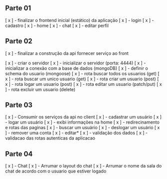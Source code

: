 ## Parte 01

[ x ] - finalizar o frontend inicial (estático) da aplicação
[ x ] - login
[ x ] - cadastro
[ x ] - home
[ x ] - chat
[ x ] - editar perfil

## Parte 02 

[ x ] - finalizar a construção da api fornecer serviço ao front

[ x ] - criar o servidor 
[ x ] - inicializar o servidor (porta: 4444)
[ x ] - inicializar a conexão com a base de dados (mongoDB)
[ x ] - definir o schema do usuario (mongoose)
[ x ] - rota buscar todos os usuarios (get)
[ x ] - rota buscar um unico usuario (get)
[ x ] - rota criar um usuario (post)
[ x ] - rota logar um usuario (post)
[ x ] - rota editar um usuario (patch/put)
[ x ] - rota excluir um usuario (delete)

## Parte 03

[ x ] - Consumir os serviços da api no client
[ x ] - cadastrar um usuário
[ x ] - logar um usuário
[ x ] - exibi informações na home
[ x ] - redirecinamento e rotas das paginas
[ x ] - buscar um usuário
[ x ] - deslogar um usuário
[ x ] - remover uma conta
[ x ] - editar*
[ x ] - validação dos dados
[ x ] - validacao das rotas autenticas da aplicacao


## Parte 04 

[ x ] - Chat
[ x ] - Arrumar o layout do chat
[ x ] - Arrumar o nome da sala do chat de acordo com o usuario que estiver logado